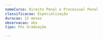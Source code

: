 ```yaml
---
nomeCurso: Direito Penal e Processual Penal
classificacao: Especialização
duracao: 12 meses
observacao: obs
tipo: Pós Graduação

---
```


